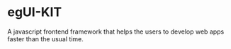 # egUI-KIT

A javascript frontend framework that helps the users to develop web apps faster than the usual time.